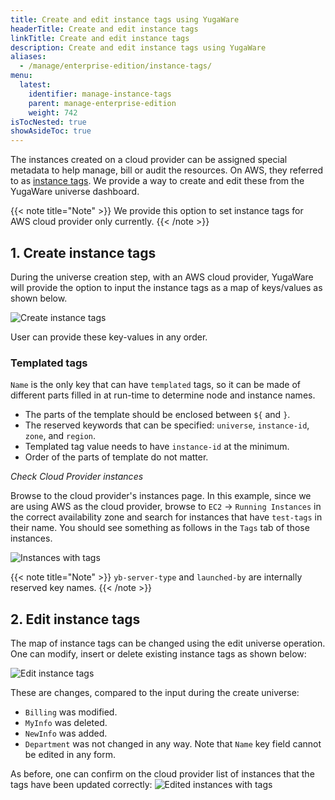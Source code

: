```yaml
---
title: Create and edit instance tags using YugaWare
headerTitle: Create and edit instance tags
linkTitle: Create and edit instance tags
description: Create and edit instance tags using YugaWare
aliases:
  - /manage/enterprise-edition/instance-tags/
menu:
  latest:
    identifier: manage-instance-tags
    parent: manage-enterprise-edition
    weight: 742
isTocNested: true
showAsideToc: true
---
```


The instances created on a cloud provider can be assigned special metadata to help manage, bill or audit the resources. On AWS, they referred to as
[instance tags](https://docs.aws.amazon.com/AWSEC2/latest/UserGuide/Using_Tags.html). We provide a way to create and edit these from the
YugaWare universe dashboard.

{{< note title="Note" >}}
We provide this option to set instance tags for AWS cloud provider only currently.
{{< /note >}}

## 1. Create instance tags

During the universe creation step, with an AWS cloud provider, YugaWare will provide the option to input the instance tags as a map of keys/values as shown below.

![Create instance tags](/images/ee/inst-tags-1.png)

User can provide these key-values in any order.

### Templated tags

`Name` is the only key that can have `templated` tags, so it can be made of different parts filled in at run-time to determine node and instance names.

- The parts of the template should be enclosed between `${` and `}`.
- The reserved keywords that can be specified: `universe`, `instance-id`, `zone`, and `region`.
- Templated tag value needs to have `instance-id` at the minimum.
- Order of the parts of template do not matter.

*Check Cloud Provider instances*

Browse to the cloud provider's instances page. In this example, since we are using AWS as the cloud provider, browse to `EC2` -> `Running Instances`
in the correct availability zone and search for instances that have `test-tags` in their name. You should see something as follows in the
`Tags` tab of those instances.

![Instances with tags](/images/ee/inst-tags-aws-1.png)

{{< note title="Note" >}}
`yb-server-type` and `launched-by` are internally reserved key names.
{{< /note >}}

## 2. Edit instance tags

The map of instance tags can be changed using the edit universe operation. One can modify, insert or delete existing instance tags as shown below:

![Edit instance tags](/images/ee/inst-tags-2.png)

These are changes, compared to the input during the create universe:

- `Billing` was modified.
- `MyInfo` was deleted.
- `NewInfo` was added.
- `Department` was not changed in any way.
Note that `Name` key field cannot be edited in any form.

As before, one can confirm on the cloud provider list of instances that the tags have been updated correctly:
![Edited instances with tags](/images/ee/inst-tags-aws-2.png)
